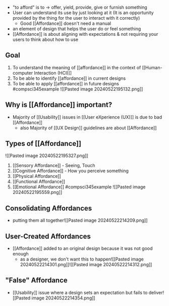 - "to afford" is to $\rightarrow$ offer, yield, provide, give or furnish something
- User can understand its use by just looking at it (It is an opportunity provided by the thing for the user to interact with it correctly)
	- Good [[Affordance]] doesn't need a manual
- an element of design that helps the user do or feel something
- [[Affordance]] is about aligning with expectations & not requiring your users to think about how to use
## Goal
1. To understand the meaning of [[affordance]] in the context of [[Human-computer Interaction (HCI)]]
2. To be able to identify [[affordance]] in current designs
3. To be able to apply [[affordance]] in future designs
#compsci345example 
![[Pasted image 20240522195132.png]]
## Why is [[Affordance]] important?
- Majority of [[Usability]] issues in [[User eXperience (UX)]] is due to bad [[Affordance]]
	- also Majority of [[UX Design]] guidelines are about [[Affordance]]
## Types of [[Affordance]]
![[Pasted image 20240522195327.png]]
1. [[Sensory Affordance]] - Seeing, Touch
2. [[Cognitive Affordance]] - How you perceive something
3. [[Physical Affordance]]
4. [[Functional Affordance]]
5. [[Emotional Affordance]]
#compsci345example ![[Pasted image 20240522195559.png]]
## Consolidating Affordances
- putting them all together![[Pasted image 20240522214209.png]]
## User-Created Affordances
- [[Affordance]] added to an original design because it was not good enough
	- as a designer, we don't want this to happen![[Pasted image 20240522214301.png]]![[Pasted image 20240522214312.png]]
## "False" Affordance
- [[Usability]] issue where a design sets an expectation but fails to deliver![[Pasted image 20240522214354.png]]